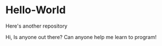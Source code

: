 # Hello-World
Here's another repository

Hi, Is anyone out there?
Can anyone help me learn to program!
